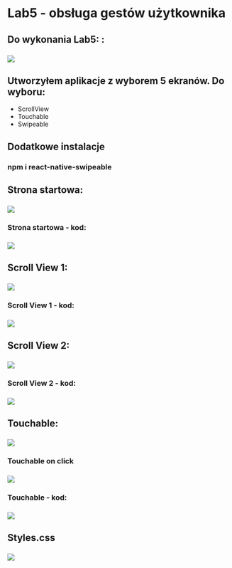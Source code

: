 # Lab5 - obsługa gestów użytkownika

## Do wykonania Lab5: :

### ![](images/1.PNG)

## Utworzyłem aplikacje z wyborem 5 ekranów. Do wyboru:

- ScrollView
- Touchable
- Swipeable

## Dodatkowe instalacje

### npm i react-native-swipeable

## Strona startowa:

### ![](images/2.PNG)

### Strona startowa - kod:

### ![](images/6.PNG)

## Scroll View 1:

### ![](images/4.PNG)

### Scroll View 1 - kod:

### ![](images/5.PNG)

## Scroll View 2:

### ![](images/8.PNG)

### Scroll View 2 - kod:

### ![](images/7.PNG)

## Touchable:

### ![](images/9.PNG)

### Touchable on click

### ![](images/10.PNG)

### Touchable - kod:

### ![](images/11.PNG)

## Styles.css

### ![](images/3.PNG)

